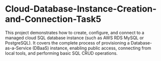 # Cloud-Database-Instance-Creation-and-Connection-Task5
This project demonstrates how to create, configure, and connect to a managed cloud SQL database instance (such as AWS RDS MySQL or PostgreSQL). It covers the complete process of provisioning a Database-as-a-Service (DBaaS) instance, enabling public access, connecting from local tools, and performing basic SQL CRUD operations.
